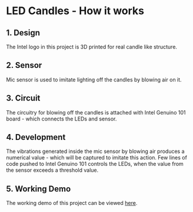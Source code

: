 # LED Candles - How it works

## 1. Design
The Intel logo in this project is 3D printed for real candle like structure.


## 2. Sensor
Mic sensor is used to imitate lighting off the candles by blowing air on it.


## 3. Circuit
The circuitry for blowing off the candles is attached with Intel Genuino 101 board - which connects the LEDs and sensor.


## 4. Development
The vibrations generated inside the mic sensor by blowing air produces a numerical value - which will be captured to imitate this action. Few lines of code pushed to Intel Genuino 101 controls the LEDs, when the value from the sensor exceeds a threshold value.

## 5. Working Demo
The working demo of this project can be viewed [here](http://bit.ly/101-LED-Candles).
